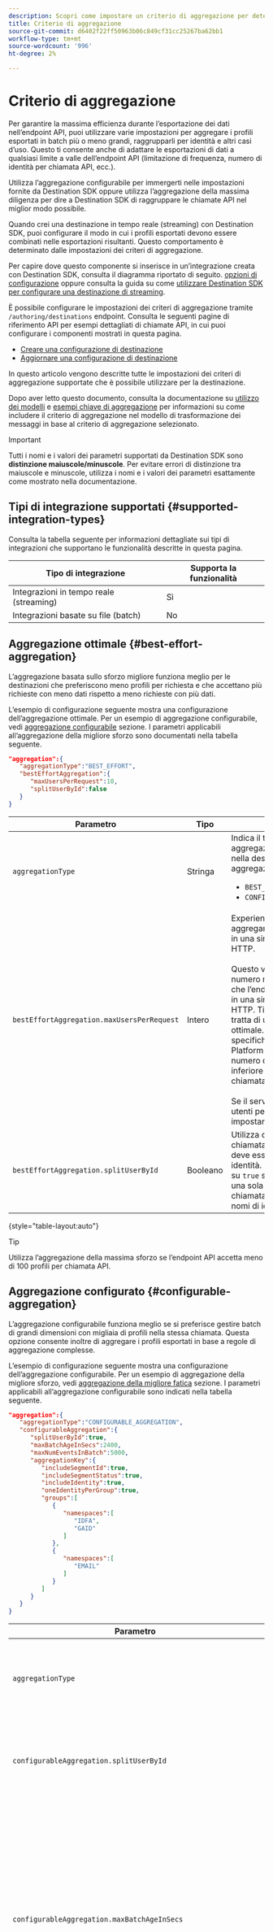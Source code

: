 ```yaml
---
description: Scopri come impostare un criterio di aggregazione per determinare come raggruppare e raggruppare in batch le richieste HTTP nella destinazione.
title: Criterio di aggregazione
source-git-commit: d6402f22ff50963b06c849cf31cc25267ba62bb1
workflow-type: tm+mt
source-wordcount: '996'
ht-degree: 2%

---
```



# Criterio di aggregazione

Per garantire la massima efficienza durante l’esportazione dei dati nell’endpoint API, puoi utilizzare varie impostazioni per aggregare i profili esportati in batch più o meno grandi, raggrupparli per identità e altri casi d’uso. Questo ti consente anche di adattare le esportazioni di dati a qualsiasi limite a valle dell’endpoint API (limitazione di frequenza, numero di identità per chiamata API, ecc.).

Utilizza l’aggregazione configurabile per immergerti nelle impostazioni fornite da Destination SDK oppure utilizza l’aggregazione della massima diligenza per dire a Destination SDK di raggruppare le chiamate API nel miglior modo possibile.

Quando crei una destinazione in tempo reale (streaming) con Destination SDK, puoi configurare il modo in cui i profili esportati devono essere combinati nelle esportazioni risultanti. Questo comportamento è determinato dalle impostazioni dei criteri di aggregazione.

Per capire dove questo componente si inserisce in un’integrazione creata con Destination SDK, consulta il diagramma riportato di seguito. [opzioni di configurazione](../configuration-options.md) oppure consulta la guida su come [utilizzare Destination SDK per configurare una destinazione di streaming](../../guides/configure-destination-instructions.md#create-destination-configuration).

È possibile configurare le impostazioni dei criteri di aggregazione tramite `/authoring/destinations` endpoint. Consulta le seguenti pagine di riferimento API per esempi dettagliati di chiamate API, in cui puoi configurare i componenti mostrati in questa pagina.

* [Creare una configurazione di destinazione](../../authoring-api/destination-configuration/create-destination-configuration.md)
* [Aggiornare una configurazione di destinazione](../../authoring-api/destination-configuration/update-destination-configuration.md)

In questo articolo vengono descritte tutte le impostazioni dei criteri di aggregazione supportate che è possibile utilizzare per la destinazione.

Dopo aver letto questo documento, consulta la documentazione su [utilizzo dei modelli](../../functionality/destination-server/message-format.md#using-templating) e [esempi chiave di aggregazione](../../functionality/destination-server/message-format.md#template-aggregation-key) per informazioni su come includere il criterio di aggregazione nel modello di trasformazione dei messaggi in base al criterio di aggregazione selezionato.

>[!IMPORTANT]
>
>Tutti i nomi e i valori dei parametri supportati da Destination SDK sono **distinzione maiuscole/minuscole**. Per evitare errori di distinzione tra maiuscole e minuscole, utilizza i nomi e i valori dei parametri esattamente come mostrato nella documentazione.

## Tipi di integrazione supportati {#supported-integration-types}

Consulta la tabella seguente per informazioni dettagliate sui tipi di integrazioni che supportano le funzionalità descritte in questa pagina.

| Tipo di integrazione | Supporta la funzionalità |
|---|---|
| Integrazioni in tempo reale (streaming) | Sì |
| Integrazioni basate su file (batch) | No |

## Aggregazione ottimale {#best-effort-aggregation}

L’aggregazione basata sullo sforzo migliore funziona meglio per le destinazioni che preferiscono meno profili per richiesta e che accettano più richieste con meno dati rispetto a meno richieste con più dati.

L’esempio di configurazione seguente mostra una configurazione dell’aggregazione ottimale. Per un esempio di aggregazione configurabile, vedi [aggregazione configurabile](#configurable-aggregation) sezione. I parametri applicabili all’aggregazione della migliore sforzo sono documentati nella tabella seguente.

```json
"aggregation":{
   "aggregationType":"BEST_EFFORT",
   "bestEffortAggregation":{
      "maxUsersPerRequest":10,
      "splitUserById":false
   }
}
```

| Parametro | Tipo | Descrizione |
|---------|----------|------|
| `aggregationType` | Stringa | Indica il tipo di criterio di aggregazione da utilizzare nella destinazione. Tipi di aggregazione supportati: <ul><li>`BEST_EFFORT`</li><li>`CONFIGURABLE_AGGREGATION`</li></ul> |
| `bestEffortAggregation.maxUsersPerRequest` | Intero | Experience Platform può aggregare più profili esportati in una singola chiamata HTTP. <br><br>Questo valore indica il numero massimo di profili che l’endpoint deve ricevere in una singola chiamata HTTP. Tieni presente che si tratta di un’aggregazione ottimale. Ad esempio, se specifichi il valore 100, Platform potrebbe inviare un numero qualsiasi di profili inferiore a 100 in una chiamata. <br><br> Se il server non accetta più utenti per richiesta, impostare questo valore su `1`. |
| `bestEffortAggregation.splitUserById` | Booleano | Utilizza questo flag se la chiamata alla destinazione deve essere divisa per identità. Imposta questo flag su `true` se il server accetta una sola identità per chiamata, per uno spazio dei nomi di identità specifico. |

{style="table-layout:auto"}

>[!TIP]
>
>Utilizza l’aggregazione della massima sforzo se l’endpoint API accetta meno di 100 profili per chiamata API.

## Aggregazione configurato {#configurable-aggregation}

L’aggregazione configurabile funziona meglio se si preferisce gestire batch di grandi dimensioni con migliaia di profili nella stessa chiamata. Questa opzione consente inoltre di aggregare i profili esportati in base a regole di aggregazione complesse.

L’esempio di configurazione seguente mostra una configurazione dell’aggregazione configurabile. Per un esempio di aggregazione della migliore sforzo, vedi [aggregazione della migliore fatica](#best-effort-aggregation) sezione. I parametri applicabili all’aggregazione configurabile sono indicati nella tabella seguente.

```json
"aggregation":{
   "aggregationType":"CONFIGURABLE_AGGREGATION",
   "configurableAggregation":{
      "splitUserById":true,
      "maxBatchAgeInSecs":2400,
      "maxNumEventsInBatch":5000,
      "aggregationKey":{
         "includeSegmentId":true,
         "includeSegmentStatus":true,
         "includeIdentity":true,
         "oneIdentityPerGroup":true,
         "groups":[
            {
               "namespaces":[
                  "IDFA",
                  "GAID"
               ]
            },
            {
               "namespaces":[
                  "EMAIL"
               ]
            }
         ]
      }
   }
}
```

| Parametro | Tipo | Descrizione |
|---------|----------|------|
| `aggregationType` | Stringa | Indica il tipo di criterio di aggregazione da utilizzare nella destinazione. Tipi di aggregazione supportati: <ul><li>`BEST_EFFORT`</li><li>`CONFIGURABLE_AGGREGATION`</li></ul> |
| `configurableAggregation.splitUserById` | Booleano | Utilizza questo flag se la chiamata alla destinazione deve essere divisa per identità. Imposta questo flag su `true` se il server accetta una sola identità per chiamata, per uno spazio dei nomi di identità specifico. |
| `configurableAggregation.maxBatchAgeInSecs` | Intero | Utilizzato in associazione con `maxNumEventsInBatch`, questo parametro determina quanto tempo l’Experience Platform deve attendere prima di inviare una chiamata API all’endpoint. <ul><li>Valore minimo (secondi): 1800</li><li>Valore massimo (secondi): 3600</li></ul> Ad esempio, se utilizzi il valore massimo per entrambi i parametri, Experience Platform attenderà 3600 secondi O fino a quando non saranno presenti 10000 profili qualificati prima di effettuare la chiamata API, a seconda di quale evento si verifica per primo. |
| `configurableAggregation.maxNumEventsInBatch` | Intero | Utilizzato in combinazione con `maxBatchAgeInSecs`, questo parametro determina quanti profili qualificati devono essere aggregati in una chiamata API. <ul><li>Valore minimo: 1000</li><li>Valore massimo: 10000</li></ul> Ad esempio, se utilizzi il valore massimo per entrambi i parametri, Experience Platform attenderà 3600 secondi O fino a quando non saranno presenti 10000 profili qualificati prima di effettuare la chiamata API, a seconda di quale evento si verifica per primo. |
| `configurableAggregation.aggregationKey` | - | Consente di aggregare i profili esportati mappati sulla destinazione in base ai parametri descritti di seguito. |
| `configurableAggregation.aggregationKey.includeSegmentId` | Booleano | Imposta questo parametro su `true` per raggruppare i profili esportati nella destinazione in base all’ID pubblico. |
| `configurableAggregation.aggregationKey.includeSegmentStatus` | Booleano | Imposta sia questo parametro che `includeSegmentId` a `true`, se desideri raggruppare i profili esportati nella destinazione in base all’ID pubblico e allo stato del pubblico. |
| `configurableAggregation.aggregationKey.includeIdentity` | Booleano | Imposta questo parametro su `true` se desideri raggruppare i profili esportati nella destinazione in base allo spazio dei nomi delle identità. |
| `configurableAggregation.aggregationKey.oneIdentityPerGroup` | Booleano | Imposta questo parametro su `true` se desideri che i profili esportati siano aggregati in gruppi in base a una singola identità (GAID, IDFA, numeri di telefono, e-mail, ecc.). |
| `configurableAggregation.aggregationKey.groups` | Array | Crea elenchi di gruppi di identità per raggruppare i profili esportati nella destinazione in base a gruppi di spazi dei nomi di identità. Ad esempio, puoi combinare profili contenenti gli identificatori mobili IDFA e GAID in una chiamata alla destinazione e invia e-mail a un’altra utilizzando la configurazione mostrata nell’esempio precedente. |

{style="table-layout:auto"}

## Passaggi successivi {#next-steps}

Dopo aver letto questo articolo, sarai in grado di comprendere meglio come configurare i criteri di aggregazione per la tua destinazione.

Per ulteriori informazioni sugli altri componenti di destinazione, consulta i seguenti articoli:

* [Configurazione autenticazione cliente](customer-authentication.md)
* [Autenticazione OAuth2](oauth2-authentication.md)
* [Campi dati cliente](customer-data-fields.md)
* [Attributi dell’interfaccia utente](ui-attributes.md)
* [Configurazione dello schema](schema-configuration.md)
* [Configurazione dello spazio dei nomi dell’identità](identity-namespace-configuration.md)
* [Configurazioni di mappatura supportate](supported-mapping-configurations.md)
* [Consegna della destinazione](destination-delivery.md)
* [Configurazione dei metadati del pubblico](audience-metadata-configuration.md)
* [Configurazione batch](batch-configuration.md)
* [Qualifiche del profilo storico](historical-profile-qualifications.md)